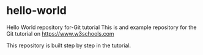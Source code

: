 # hello-world
Hello World repository for-Git tutorial
This is and example repository for the Git tutorial on https://www.w3schools.com

This repository is built step by step in the tutorial.
